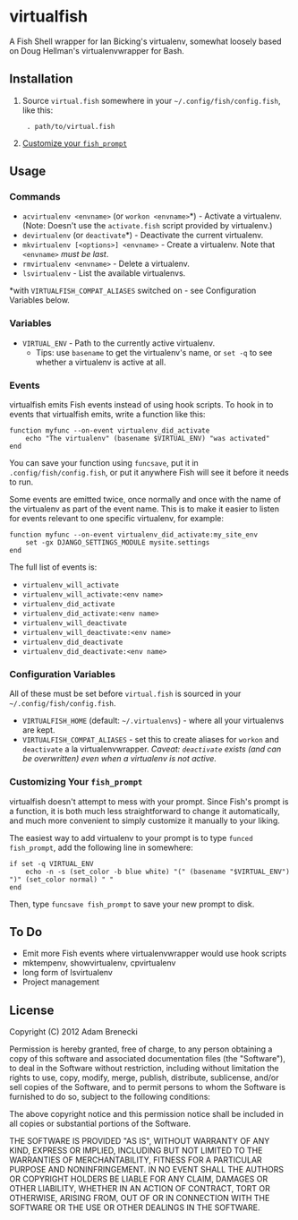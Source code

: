 # virtualfish
A Fish Shell wrapper for Ian Bicking's virtualenv, somewhat loosely based on Doug Hellman's virtualenvwrapper for Bash.

## Installation
1. Source `virtual.fish` somewhere in your `~/.config/fish/config.fish`, like this:

		. path/to/virtual.fish

2. [Customize your `fish_prompt`](#customizing-your-fish_prompt)

## Usage

### Commands
* `acvirtualenv <envname>` (or `workon <envname>`*) - Activate a virtualenv. (Note: Doesn't use the `activate.fish` script provided by virtualenv.)
* `devirtualenv` (or `deactivate`*) - Deactivate the current virtualenv.
* `mkvirtualenv [<options>] <envname>` - Create a virtualenv. Note that `<envname>` *must be last*.
* `rmvirtualenv <envname>` - Delete a virtualenv.
* `lsvirtualenv` - List the available virtualenvs.

\*with `VIRTUALFISH_COMPAT_ALIASES` switched on - see Configuration Variables below.

### Variables
* `VIRTUAL_ENV` - Path to the currently active virtualenv.
	* Tips: use `basename` to get the virtualenv's name, or `set -q` to see whether a virtualenv is active at all.

### Events

virtualfish emits Fish events instead of using hook scripts. To hook in to events that virtualfish emits, write a function like this:

	function myfunc --on-event virtualenv_did_activate
		echo "The virtualenv" (basename $VIRTUAL_ENV) "was activated"
	end

You can save your function using `funcsave`, put it in `.config/fish/config.fish`, or put it anywhere Fish will see it before it needs to run.

Some events are emitted twice, once normally and once with the name of the virtualenv as part of the event name. This is to make it easier to listen for events relevant to one specific virtualenv, for example:

	function myfunc --on-event virtualenv_did_activate:my_site_env
		set -gx DJANGO_SETTINGS_MODULE mysite.settings
	end

The full list of events is:

* `virtualenv_will_activate`
* `virtualenv_will_activate:<env name>`
* `virtualenv_did_activate`
* `virtualenv_did_activate:<env name>`
* `virtualenv_will_deactivate`
* `virtualenv_will_deactivate:<env name>`
* `virtualenv_did_deactivate`
* `virtualenv_did_deactivate:<env name>`

### Configuration Variables
All of these must be set before `virtual.fish` is sourced in your `~/.config/fish/config.fish`.

* `VIRTUALFISH_HOME` (default: `~/.virtualenvs`) - where all your virtualenvs are kept.
* `VIRTUALFISH_COMPAT_ALIASES` - set this to create aliases for `workon` and `deactivate` a la virtualenvwrapper. *Caveat: `deactivate` exists (and can be overwritten) even when a virtualenv is not active.*

### Customizing Your `fish_prompt`
virtualfish doesn't attempt to mess with your prompt. Since Fish's prompt is a function, it is both much less straightforward to change it automatically, and much more convenient to simply customize it manually to your liking.

The easiest way to add virtualenv to your prompt is to type `funced fish_prompt`, add the following line in somewhere:

	if set -q VIRTUAL_ENV
		echo -n -s (set_color -b blue white) "(" (basename "$VIRTUAL_ENV") ")" (set_color normal) " "
	end

Then, type `funcsave fish_prompt` to save your new prompt to disk.

## To Do

* Emit more Fish events where virtualenvwrapper would use hook scripts
* mktempenv, showvirtualenv, cpvirtualenv
* long form of lsvirtualenv
* Project management

## License
Copyright (C) 2012 Adam Brenecki

Permission is hereby granted, free of charge, to any person obtaining a copy of this software and associated documentation files (the "Software"), to deal in the Software without restriction, including without limitation the rights to use, copy, modify, merge, publish, distribute, sublicense, and/or sell copies of the Software, and to permit persons to whom the Software is furnished to do so, subject to the following conditions:

The above copyright notice and this permission notice shall be included in all copies or substantial portions of the Software.

THE SOFTWARE IS PROVIDED "AS IS", WITHOUT WARRANTY OF ANY KIND, EXPRESS OR IMPLIED, INCLUDING BUT NOT LIMITED TO THE WARRANTIES OF MERCHANTABILITY, FITNESS FOR A PARTICULAR PURPOSE AND NONINFRINGEMENT. IN NO EVENT SHALL THE AUTHORS OR COPYRIGHT HOLDERS BE LIABLE FOR ANY CLAIM, DAMAGES OR OTHER LIABILITY, WHETHER IN AN ACTION OF CONTRACT, TORT OR OTHERWISE, ARISING FROM, OUT OF OR IN CONNECTION WITH THE SOFTWARE OR THE USE OR OTHER DEALINGS IN THE SOFTWARE.
